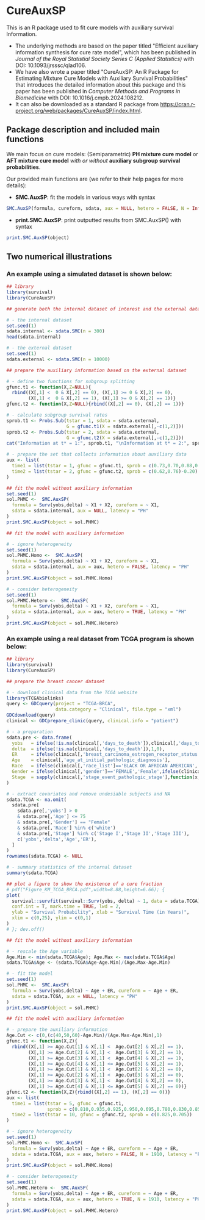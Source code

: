 # CureAuxSP
This is an R package used to fit cure models with auxiliary survival Information.
- The underlying methods are based on the paper titled "Efficient auxiliary information synthesis for cure rate model", which has been published in *Journal of the Royal Statistial Society Series C (Applied Statistics)* with DOI: 10.1093/jrsssc/qlad106.
- We have also wrote a paper titled "CureAuxSP: An R Package for Estimating Mixture Cure Models with Auxiliary Survival Probabilities" that introduces the detailed information about this package and this paper has been published in *Computer Methods and Programs in Biomedicine* with DOI: 10.1016/j.cmpb.2024.108212.
- It can also be downloaded as a standard R package from https://cran.r-project.org/web/packages/CureAuxSP/index.html.

## Package description and included main functions

We main focus on cure models: (Semiparametric) **PH mixture cure model** or **AFT mixture cure model** *with or without* **auxiliary subgroup survival probabilities**.

Our provided main functions are (we refer to their help pages for more details):
- **SMC.AuxSP**: fit the models in various ways with syntax
```R
SMC.AuxSP(formula, cureform, sdata, aux = NULL, hetero = FALSE, N = Inf, latency = "PH", nboot = 400)
```
- **print.SMC.AuxSP**: print outputted results from SMC.AuxSP() with syntax
```R
print.SMC.AuxSP(object)
```

## Two numerical illustrations

### An example using a simulated dataset is shown below:
```R
## library
library(survival)
library(CureAuxSP)

## generate both the internal dataset of interest and the external dataset

# - the internal dataset
set.seed(1)
sdata.internal <- sdata.SMC(n = 300)
head(sdata.internal)

# - the external dataset 
set.seed(1)
sdata.external <- sdata.SMC(n = 10000)

## prepare the auxiliary information based on the external dataset

# - define two functions for subgroup splitting
gfunc.t1 <- function(X,Z=NULL){
  rbind((X[,1] <  0 & X[,2] == 0), (X[,1] >= 0 & X[,2] == 0),
        (X[,1] <  0 & X[,2] == 1), (X[,1] >= 0 & X[,2] == 1))}
gfunc.t2 <- function(X,Z=NULL){rbind((X[,2] == 0), (X[,2] == 1))}

# - calculate subgroup survival rates
sprob.t1 <- Probs.Sub(tstar = 1, sdata = sdata.external,
                      G = gfunc.t1(X = sdata.external[,-c(1,2)]))
sprob.t2 <- Probs.Sub(tstar = 2, sdata = sdata.external, 
                      G = gfunc.t2(X = sdata.external[,-c(1,2)]))
cat("Information at t* = 1:", sprob.t1, "\nInformation at t* = 2:", sprob.t2)

# - prepare the set that collects information about auxiliary data
aux <- list(
  time1 = list(tstar = 1, gfunc = gfunc.t1, sprob = c(0.73,0.70,0.88,0.83)),
  time2 = list(tstar = 2, gfunc = gfunc.t2, sprob = c(0.62,0.76)-0.20)
)

## fit the model without auxiliary information
set.seed(1)
sol.PHMC <-  SMC.AuxSP(
  formula = Surv(yobs,delta) ~ X1 + X2, cureform = ~ X1, 
  sdata = sdata.internal, aux = NULL, latency = "PH"
)
print.SMC.AuxSP(object = sol.PHMC)

## fit the model with auxiliary information

# - ignore heterogeneity
set.seed(1)
sol.PHMC.Homo <-  SMC.AuxSP(
  formula = Surv(yobs,delta) ~ X1 + X2, cureform = ~ X1, 
  sdata = sdata.internal, aux = aux, hetero = FALSE, latency = "PH"
)
print.SMC.AuxSP(object = sol.PHMC.Homo)

# - consider heterogeneity
set.seed(1)
sol.PHMC.Hetero <-  SMC.AuxSP(
  formula = Surv(yobs,delta) ~ X1 + X2, cureform = ~ X1, 
  sdata = sdata.internal, aux = aux, hetero = TRUE, latency = "PH"
)
print.SMC.AuxSP(object = sol.PHMC.Hetero)
```

### An example using a real dataset from TCGA program is shown below:
```R
## library
library(survival)
library(CureAuxSP)

## prepare the breast cancer dataset

# - download clinical data from the TCGA website
library(TCGAbiolinks)
query <- GDCquery(project = "TCGA-BRCA", 
                  data.category = "Clinical", file.type = "xml")
GDCdownload(query)
clinical <- GDCprepare_clinic(query, clinical.info = "patient")

# - a preparation
sdata.pre <- data.frame(
  yobs   = ifelse(!is.na(clinical[,'days_to_death']),clinical[,'days_to_death'],clinical[,'days_to_last_followup'])/365,
  delta  = ifelse(!is.na(clinical[,'days_to_death']),1,0),
  ER     = ifelse(clinical[,'breast_carcinoma_estrogen_receptor_status']=='Positive',1,ifelse(clinical[,'breast_carcinoma_estrogen_receptor_status']=='Negative',0,NA)),
  Age    = clinical[,'age_at_initial_pathologic_diagnosis'],
  Race   = ifelse(clinical[,'race_list']=='BLACK OR AFRICAN AMERICAN','black',ifelse(clinical[,'race_list']=='WHITE','white','other')),
  Gender = ifelse(clinical[,'gender']=='FEMALE','Female',ifelse(clinical[,'gender']=='MALE','Male',NA)),
  Stage  = sapply(clinical[,'stage_event_pathologic_stage'],function(x,pattern='Stage X|Stage IV|Stage [I]*'){ifelse(grepl(pattern,x),regmatches(x,regexpr(pattern,x)),NA)},USE.NAMES = FALSE)
)

# - extract covariates and remove undesiable subjects and NA 
sdata.TCGA <- na.omit(
  sdata.pre[
    sdata.pre[,'yobs'] > 0
    & sdata.pre[,'Age'] <= 75
    & sdata.pre[,'Gender'] == "Female"
    & sdata.pre[,'Race'] %in% c('white')
    & sdata.pre[,'Stage'] %in% c('Stage I','Stage II','Stage III'),
    c('yobs','delta','Age','ER'),
  ]
)
rownames(sdata.TCGA) <- NULL

# - summary statistics of the internal dataset
summary(sdata.TCGA)

## plot a figure to show the existence of a cure fraction
# pdf("Figure_KM_TCGA_BRCA.pdf",width=8.88,height=6.66); {
plot(
  survival::survfit(survival::Surv(yobs, delta) ~ 1, data = sdata.TCGA), 
  conf.int = T, mark.time = TRUE, lwd = 2,
  ylab = "Survival Probability", xlab = "Survival Time (in Years)", 
  xlim = c(0,25), ylim = c(0,1)
)
# }; dev.off()

## fit the model without auxiliary information

# - rescale the Age variable
Age.Min <- min(sdata.TCGA$Age); Age.Max <- max(sdata.TCGA$Age)
sdata.TCGA$Age <- (sdata.TCGA$Age-Age.Min)/(Age.Max-Age.Min)

# - fit the model
set.seed(1)
sol.PHMC <-  SMC.AuxSP(
  formula = Surv(yobs,delta) ~ Age + ER, cureform = ~ Age + ER, 
  sdata = sdata.TCGA, aux = NULL, latency = "PH"
)
print.SMC.AuxSP(object = sol.PHMC)

## fit the model with auxiliary information

# - prepare the auxiliary information
Age.Cut <- c(0,(c(40,50,60)-Age.Min)/(Age.Max-Age.Min),1)
gfunc.t1 <- function(X,Z){
  rbind((X[,1] >= Age.Cut[1] & X[,1] <  Age.Cut[2] & X[,2] == 1),
        (X[,1] >= Age.Cut[2] & X[,1] <  Age.Cut[3] & X[,2] == 1),
        (X[,1] >= Age.Cut[3] & X[,1] <  Age.Cut[4] & X[,2] == 1),
        (X[,1] >= Age.Cut[4] & X[,1] <= Age.Cut[5] & X[,2] == 1),
        (X[,1] >= Age.Cut[1] & X[,1] <  Age.Cut[2] & X[,2] == 0),
        (X[,1] >= Age.Cut[2] & X[,1] <  Age.Cut[3] & X[,2] == 0),
        (X[,1] >= Age.Cut[3] & X[,1] <  Age.Cut[4] & X[,2] == 0),
        (X[,1] >= Age.Cut[4] & X[,1] <= Age.Cut[5] & X[,2] == 0))}
gfunc.t2 <- function(X,Z){rbind((X[,2] == 1), (X[,2] == 0))}
aux <- list( 
  time1 = list(tstar = 5, gfunc = gfunc.t1,
               sprob = c(0.810,0.935,0.925,0.950,0.695,0.780,0.830,0.850)),
  time2 = list(tstar = 10, gfunc = gfunc.t2, sprob = c(0.825,0.705))
)

# - ignore heterogeneity
set.seed(1)
sol.PHMC.Homo <-  SMC.AuxSP(
  formula = Surv(yobs,delta) ~ Age + ER, cureform = ~ Age + ER, 
  sdata = sdata.TCGA, aux = aux, hetero = FALSE, N = 1910, latency = "PH"
)
print.SMC.AuxSP(object = sol.PHMC.Homo)

# - consider heterogeneity
set.seed(1)
sol.PHMC.Hetero <-  SMC.AuxSP(
  formula = Surv(yobs,delta) ~ Age + ER, cureform = ~ Age + ER, 
  sdata = sdata.TCGA, aux = aux, hetero = TRUE, N = 1910, latency = "PH"
)
print.SMC.AuxSP(object = sol.PHMC.Hetero)
```


